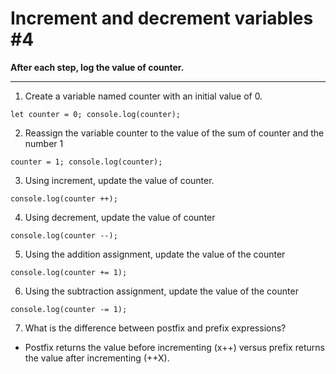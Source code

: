 # Increment and decrement variables #4
**After each step, log the value of counter.**
___
1. Create a variable named counter with an initial value of 0.

  `let counter = 0;
  console.log(counter);`

2. Reassign the variable counter to the value of the sum of counter and the number 1

  `counter = 1;
  console.log(counter);`

3. Using increment, update the value of counter.

  `console.log(counter ++);`

4. Using decrement, update the value of counter

  `console.log(counter --);`

5. Using the addition assignment, update the value of the counter

  `console.log(counter += 1);`

6. Using the subtraction assignment, update the value of the counter

  `console.log(counter -= 1);`

7. What is the difference between postfix and prefix expressions?

  * Postfix returns the value before incrementing (x++) versus prefix returns the value after incrementing (++X).
